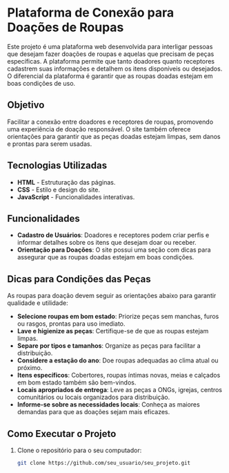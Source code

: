 # Plataforma de Conexão para Doações de Roupas

Este projeto é uma plataforma web desenvolvida para interligar pessoas que desejam fazer doações de roupas e aquelas que precisam de peças específicas. A plataforma permite que tanto doadores quanto receptores cadastrem suas informações e detalhem os itens disponíveis ou desejados. O diferencial da plataforma é garantir que as roupas doadas estejam em boas condições de uso.

## Objetivo

Facilitar a conexão entre doadores e receptores de roupas, promovendo uma experiência de doação responsável. O site também oferece orientações para garantir que as peças doadas estejam limpas, sem danos e prontas para serem usadas.

## Tecnologias Utilizadas

- **HTML** - Estruturação das páginas.
- **CSS** - Estilo e design do site.
- **JavaScript** - Funcionalidades interativas.

## Funcionalidades

- **Cadastro de Usuários**: Doadores e receptores podem criar perfis e informar detalhes sobre os itens que desejam doar ou receber.
- **Orientação para Doações**: O site possui uma seção com dicas para assegurar que as roupas doadas estejam em boas condições.

## Dicas para Condições das Peças

As roupas para doação devem seguir as orientações abaixo para garantir qualidade e utilidade:

- **Selecione roupas em bom estado**: Priorize peças sem manchas, furos ou rasgos, prontas para uso imediato.
- **Lave e higienize as peças**: Certifique-se de que as roupas estejam limpas.
- **Separe por tipos e tamanhos**: Organize as peças para facilitar a distribuição.
- **Considere a estação do ano**: Doe roupas adequadas ao clima atual ou próximo.
- **Itens específicos**: Cobertores, roupas íntimas novas, meias e calçados em bom estado também são bem-vindos.
- **Locais apropriados de entrega**: Leve as peças a ONGs, igrejas, centros comunitários ou locais organizados para distribuição.
- **Informe-se sobre as necessidades locais**: Conheça as maiores demandas para que as doações sejam mais eficazes.

## Como Executar o Projeto

1. Clone o repositório para o seu computador:
   ```bash
   git clone https://github.com/seu_usuario/seu_projeto.git
